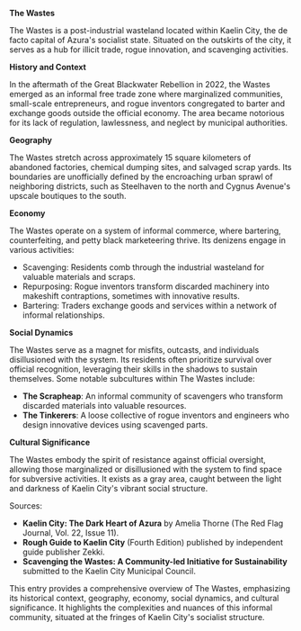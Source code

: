 **The Wastes**

The Wastes is a post-industrial wasteland located within Kaelin City, the de facto capital of Azura's socialist state. Situated on the outskirts of the city, it serves as a hub for illicit trade, rogue innovation, and scavenging activities.

**History and Context**

In the aftermath of the Great Blackwater Rebellion in 2022, the Wastes emerged as an informal free trade zone where marginalized communities, small-scale entrepreneurs, and rogue inventors congregated to barter and exchange goods outside the official economy. The area became notorious for its lack of regulation, lawlessness, and neglect by municipal authorities.

**Geography**

The Wastes stretch across approximately 15 square kilometers of abandoned factories, chemical dumping sites, and salvaged scrap yards. Its boundaries are unofficially defined by the encroaching urban sprawl of neighboring districts, such as Steelhaven to the north and Cygnus Avenue's upscale boutiques to the south.

**Economy**

The Wastes operate on a system of informal commerce, where bartering, counterfeiting, and petty black marketeering thrive. Its denizens engage in various activities:

* Scavenging: Residents comb through the industrial wasteland for valuable materials and scraps.
* Repurposing: Rogue inventors transform discarded machinery into makeshift contraptions, sometimes with innovative results.
* Bartering: Traders exchange goods and services within a network of informal relationships.

**Social Dynamics**

The Wastes serve as a magnet for misfits, outcasts, and individuals disillusioned with the system. Its residents often prioritize survival over official recognition, leveraging their skills in the shadows to sustain themselves. Some notable subcultures within The Wastes include:

* **The Scrapheap**: An informal community of scavengers who transform discarded materials into valuable resources.
* **The Tinkerers**: A loose collective of rogue inventors and engineers who design innovative devices using scavenged parts.

**Cultural Significance**

The Wastes embody the spirit of resistance against official oversight, allowing those marginalized or disillusioned with the system to find space for subversive activities. It exists as a gray area, caught between the light and darkness of Kaelin City's vibrant social structure.

Sources:

* **Kaelin City: The Dark Heart of Azura** by Amelia Thorne (The Red Flag Journal, Vol. 22, Issue 11).
* **Rough Guide to Kaelin City** (Fourth Edition) published by independent guide publisher Zekki.
* **Scavenging the Wastes: A Community-led Initiative for Sustainability** submitted to the Kaelin City Municipal Council.

This entry provides a comprehensive overview of The Wastes, emphasizing its historical context, geography, economy, social dynamics, and cultural significance. It highlights the complexities and nuances of this informal community, situated at the fringes of Kaelin City's socialist structure.
